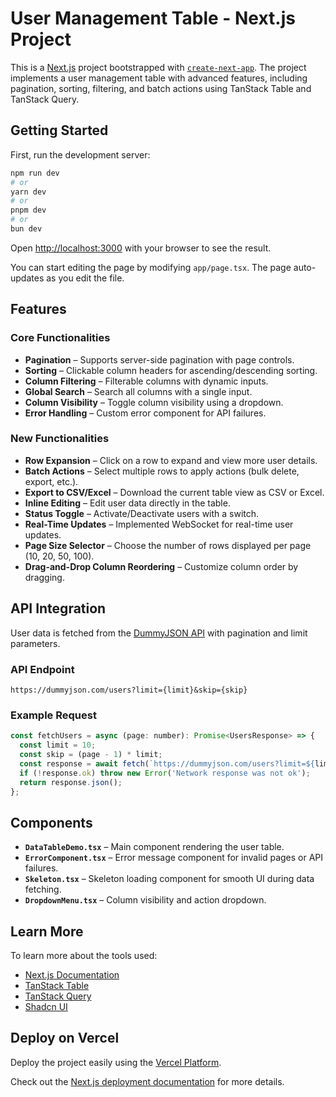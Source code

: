 # User Management Table - Next.js Project

This is a [Next.js](https://nextjs.org) project bootstrapped with [`create-next-app`](https://nextjs.org/docs/app/api-reference/cli/create-next-app). The project implements a user management table with advanced features, including pagination, sorting, filtering, and batch actions using TanStack Table and TanStack Query.

## Getting Started

First, run the development server:

```bash
npm run dev
# or
yarn dev
# or
pnpm dev
# or
bun dev
```

Open [http://localhost:3000](http://localhost:3000) with your browser to see the result.

You can start editing the page by modifying `app/page.tsx`. The page auto-updates as you edit the file.

## Features

### Core Functionalities
- **Pagination** – Supports server-side pagination with page controls.
- **Sorting** – Clickable column headers for ascending/descending sorting.
- **Column Filtering** – Filterable columns with dynamic inputs.
- **Global Search** – Search all columns with a single input.
- **Column Visibility** – Toggle column visibility using a dropdown.
- **Error Handling** – Custom error component for API failures.

### New Functionalities
- **Row Expansion** – Click on a row to expand and view more user details.
- **Batch Actions** – Select multiple rows to apply actions (bulk delete, export, etc.).
- **Export to CSV/Excel** – Download the current table view as CSV or Excel.
- **Inline Editing** – Edit user data directly in the table.
- **Status Toggle** – Activate/Deactivate users with a switch.
- **Real-Time Updates** – Implemented WebSocket for real-time user updates.
- **Page Size Selector** – Choose the number of rows displayed per page (10, 20, 50, 100).
- **Drag-and-Drop Column Reordering** – Customize column order by dragging.

## API Integration
User data is fetched from the [DummyJSON API](https://dummyjson.com/users) with pagination and limit parameters.

### API Endpoint
```
https://dummyjson.com/users?limit={limit}&skip={skip}
```

### Example Request
```javascript
const fetchUsers = async (page: number): Promise<UsersResponse> => {
  const limit = 10;
  const skip = (page - 1) * limit;
  const response = await fetch(`https://dummyjson.com/users?limit=${limit}&skip=${skip}`);
  if (!response.ok) throw new Error('Network response was not ok');
  return response.json();
};
```

## Components
- **`DataTableDemo.tsx`** – Main component rendering the user table.
- **`ErrorComponent.tsx`** – Error message component for invalid pages or API failures.
- **`Skeleton.tsx`** – Skeleton loading component for smooth UI during data fetching.
- **`DropdownMenu.tsx`** – Column visibility and action dropdown.

## Learn More
To learn more about the tools used:
- [Next.js Documentation](https://nextjs.org/docs)
- [TanStack Table](https://tanstack.com/table/v8/docs/overview)
- [TanStack Query](https://tanstack.com/query/v4/docs/overview)
- [Shadcn UI](https://ui.shadcn.com)

## Deploy on Vercel
Deploy the project easily using the [Vercel Platform](https://vercel.com/new?utm_medium=default-template&filter=next.js&utm_source=create-next-app&utm_campaign=create-next-app-readme).

Check out the [Next.js deployment documentation](https://nextjs.org/docs/app/building-your-application/deploying) for more details.

